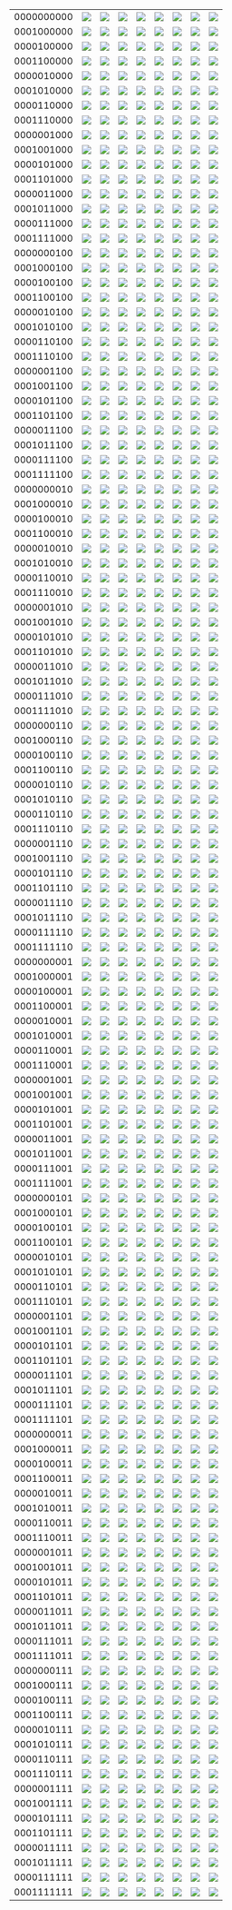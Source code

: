 
<table>
	<tr>
		<td>0000000000</td>
		<td><img src="\images\vote_automata\area_rule_0000000000.png"></td>
		<td><img src="\images\vote_automata\area_rule_1000000000.png"></td>
		<td><img src="\images\vote_automata\area_rule_0100000000.png"></td>
		<td><img src="\images\vote_automata\area_rule_1100000000.png"></td>
		<td><img src="\images\vote_automata\area_rule_0010000000.png"></td>
		<td><img src="\images\vote_automata\area_rule_1010000000.png"></td>
		<td><img src="\images\vote_automata\area_rule_0110000000.png"></td>
		<td><img src="\images\vote_automata\area_rule_1110000000.png"></td>
	</tr>
	<tr>
		<td>0001000000</td>
		<td><img src="\images\vote_automata\area_rule_0001000000.png"></td>
		<td><img src="\images\vote_automata\area_rule_1001000000.png"></td>
		<td><img src="\images\vote_automata\area_rule_0101000000.png"></td>
		<td><img src="\images\vote_automata\area_rule_1101000000.png"></td>
		<td><img src="\images\vote_automata\area_rule_0011000000.png"></td>
		<td><img src="\images\vote_automata\area_rule_1011000000.png"></td>
		<td><img src="\images\vote_automata\area_rule_0111000000.png"></td>
		<td><img src="\images\vote_automata\area_rule_1111000000.png"></td>
	</tr>
	<tr>
		<td>0000100000</td>
		<td><img src="\images\vote_automata\area_rule_0000100000.png"></td>
		<td><img src="\images\vote_automata\area_rule_1000100000.png"></td>
		<td><img src="\images\vote_automata\area_rule_0100100000.png"></td>
		<td><img src="\images\vote_automata\area_rule_1100100000.png"></td>
		<td><img src="\images\vote_automata\area_rule_0010100000.png"></td>
		<td><img src="\images\vote_automata\area_rule_1010100000.png"></td>
		<td><img src="\images\vote_automata\area_rule_0110100000.png"></td>
		<td><img src="\images\vote_automata\area_rule_1110100000.png"></td>
	</tr>
	<tr>
		<td>0001100000</td>
		<td><img src="\images\vote_automata\area_rule_0001100000.png"></td>
		<td><img src="\images\vote_automata\area_rule_1001100000.png"></td>
		<td><img src="\images\vote_automata\area_rule_0101100000.png"></td>
		<td><img src="\images\vote_automata\area_rule_1101100000.png"></td>
		<td><img src="\images\vote_automata\area_rule_0011100000.png"></td>
		<td><img src="\images\vote_automata\area_rule_1011100000.png"></td>
		<td><img src="\images\vote_automata\area_rule_0111100000.png"></td>
		<td><img src="\images\vote_automata\area_rule_1111100000.png"></td>
	</tr>
	<tr>
		<td>0000010000</td>
		<td><img src="\images\vote_automata\area_rule_0000010000.png"></td>
		<td><img src="\images\vote_automata\area_rule_1000010000.png"></td>
		<td><img src="\images\vote_automata\area_rule_0100010000.png"></td>
		<td><img src="\images\vote_automata\area_rule_1100010000.png"></td>
		<td><img src="\images\vote_automata\area_rule_0010010000.png"></td>
		<td><img src="\images\vote_automata\area_rule_1010010000.png"></td>
		<td><img src="\images\vote_automata\area_rule_0110010000.png"></td>
		<td><img src="\images\vote_automata\area_rule_1110010000.png"></td>
	</tr>
	<tr>
		<td>0001010000</td>
		<td><img src="\images\vote_automata\area_rule_0001010000.png"></td>
		<td><img src="\images\vote_automata\area_rule_1001010000.png"></td>
		<td><img src="\images\vote_automata\area_rule_0101010000.png"></td>
		<td><img src="\images\vote_automata\area_rule_1101010000.png"></td>
		<td><img src="\images\vote_automata\area_rule_0011010000.png"></td>
		<td><img src="\images\vote_automata\area_rule_1011010000.png"></td>
		<td><img src="\images\vote_automata\area_rule_0111010000.png"></td>
		<td><img src="\images\vote_automata\area_rule_1111010000.png"></td>
	</tr>
	<tr>
		<td>0000110000</td>
		<td><img src="\images\vote_automata\area_rule_0000110000.png"></td>
		<td><img src="\images\vote_automata\area_rule_1000110000.png"></td>
		<td><img src="\images\vote_automata\area_rule_0100110000.png"></td>
		<td><img src="\images\vote_automata\area_rule_1100110000.png"></td>
		<td><img src="\images\vote_automata\area_rule_0010110000.png"></td>
		<td><img src="\images\vote_automata\area_rule_1010110000.png"></td>
		<td><img src="\images\vote_automata\area_rule_0110110000.png"></td>
		<td><img src="\images\vote_automata\area_rule_1110110000.png"></td>
	</tr>
	<tr>
		<td>0001110000</td>
		<td><img src="\images\vote_automata\area_rule_0001110000.png"></td>
		<td><img src="\images\vote_automata\area_rule_1001110000.png"></td>
		<td><img src="\images\vote_automata\area_rule_0101110000.png"></td>
		<td><img src="\images\vote_automata\area_rule_1101110000.png"></td>
		<td><img src="\images\vote_automata\area_rule_0011110000.png"></td>
		<td><img src="\images\vote_automata\area_rule_1011110000.png"></td>
		<td><img src="\images\vote_automata\area_rule_0111110000.png"></td>
		<td><img src="\images\vote_automata\area_rule_1111110000.png"></td>
	</tr>
	<tr>
		<td>0000001000</td>
		<td><img src="\images\vote_automata\area_rule_0000001000.png"></td>
		<td><img src="\images\vote_automata\area_rule_1000001000.png"></td>
		<td><img src="\images\vote_automata\area_rule_0100001000.png"></td>
		<td><img src="\images\vote_automata\area_rule_1100001000.png"></td>
		<td><img src="\images\vote_automata\area_rule_0010001000.png"></td>
		<td><img src="\images\vote_automata\area_rule_1010001000.png"></td>
		<td><img src="\images\vote_automata\area_rule_0110001000.png"></td>
		<td><img src="\images\vote_automata\area_rule_1110001000.png"></td>
	</tr>
	<tr>
		<td>0001001000</td>
		<td><img src="\images\vote_automata\area_rule_0001001000.png"></td>
		<td><img src="\images\vote_automata\area_rule_1001001000.png"></td>
		<td><img src="\images\vote_automata\area_rule_0101001000.png"></td>
		<td><img src="\images\vote_automata\area_rule_1101001000.png"></td>
		<td><img src="\images\vote_automata\area_rule_0011001000.png"></td>
		<td><img src="\images\vote_automata\area_rule_1011001000.png"></td>
		<td><img src="\images\vote_automata\area_rule_0111001000.png"></td>
		<td><img src="\images\vote_automata\area_rule_1111001000.png"></td>
	</tr>
	<tr>
		<td>0000101000</td>
		<td><img src="\images\vote_automata\area_rule_0000101000.png"></td>
		<td><img src="\images\vote_automata\area_rule_1000101000.png"></td>
		<td><img src="\images\vote_automata\area_rule_0100101000.png"></td>
		<td><img src="\images\vote_automata\area_rule_1100101000.png"></td>
		<td><img src="\images\vote_automata\area_rule_0010101000.png"></td>
		<td><img src="\images\vote_automata\area_rule_1010101000.png"></td>
		<td><img src="\images\vote_automata\area_rule_0110101000.png"></td>
		<td><img src="\images\vote_automata\area_rule_1110101000.png"></td>
	</tr>
	<tr>
		<td>0001101000</td>
		<td><img src="\images\vote_automata\area_rule_0001101000.png"></td>
		<td><img src="\images\vote_automata\area_rule_1001101000.png"></td>
		<td><img src="\images\vote_automata\area_rule_0101101000.png"></td>
		<td><img src="\images\vote_automata\area_rule_1101101000.png"></td>
		<td><img src="\images\vote_automata\area_rule_0011101000.png"></td>
		<td><img src="\images\vote_automata\area_rule_1011101000.png"></td>
		<td><img src="\images\vote_automata\area_rule_0111101000.png"></td>
		<td><img src="\images\vote_automata\area_rule_1111101000.png"></td>
	</tr>
	<tr>
		<td>0000011000</td>
		<td><img src="\images\vote_automata\area_rule_0000011000.png"></td>
		<td><img src="\images\vote_automata\area_rule_1000011000.png"></td>
		<td><img src="\images\vote_automata\area_rule_0100011000.png"></td>
		<td><img src="\images\vote_automata\area_rule_1100011000.png"></td>
		<td><img src="\images\vote_automata\area_rule_0010011000.png"></td>
		<td><img src="\images\vote_automata\area_rule_1010011000.png"></td>
		<td><img src="\images\vote_automata\area_rule_0110011000.png"></td>
		<td><img src="\images\vote_automata\area_rule_1110011000.png"></td>
	</tr>
	<tr>
		<td>0001011000</td>
		<td><img src="\images\vote_automata\area_rule_0001011000.png"></td>
		<td><img src="\images\vote_automata\area_rule_1001011000.png"></td>
		<td><img src="\images\vote_automata\area_rule_0101011000.png"></td>
		<td><img src="\images\vote_automata\area_rule_1101011000.png"></td>
		<td><img src="\images\vote_automata\area_rule_0011011000.png"></td>
		<td><img src="\images\vote_automata\area_rule_1011011000.png"></td>
		<td><img src="\images\vote_automata\area_rule_0111011000.png"></td>
		<td><img src="\images\vote_automata\area_rule_1111011000.png"></td>
	</tr>
	<tr>
		<td>0000111000</td>
		<td><img src="\images\vote_automata\area_rule_0000111000.png"></td>
		<td><img src="\images\vote_automata\area_rule_1000111000.png"></td>
		<td><img src="\images\vote_automata\area_rule_0100111000.png"></td>
		<td><img src="\images\vote_automata\area_rule_1100111000.png"></td>
		<td><img src="\images\vote_automata\area_rule_0010111000.png"></td>
		<td><img src="\images\vote_automata\area_rule_1010111000.png"></td>
		<td><img src="\images\vote_automata\area_rule_0110111000.png"></td>
		<td><img src="\images\vote_automata\area_rule_1110111000.png"></td>
	</tr>
	<tr>
		<td>0001111000</td>
		<td><img src="\images\vote_automata\area_rule_0001111000.png"></td>
		<td><img src="\images\vote_automata\area_rule_1001111000.png"></td>
		<td><img src="\images\vote_automata\area_rule_0101111000.png"></td>
		<td><img src="\images\vote_automata\area_rule_1101111000.png"></td>
		<td><img src="\images\vote_automata\area_rule_0011111000.png"></td>
		<td><img src="\images\vote_automata\area_rule_1011111000.png"></td>
		<td><img src="\images\vote_automata\area_rule_0111111000.png"></td>
		<td><img src="\images\vote_automata\area_rule_1111111000.png"></td>
	</tr>
	<tr>
		<td>0000000100</td>
		<td><img src="\images\vote_automata\area_rule_0000000100.png"></td>
		<td><img src="\images\vote_automata\area_rule_1000000100.png"></td>
		<td><img src="\images\vote_automata\area_rule_0100000100.png"></td>
		<td><img src="\images\vote_automata\area_rule_1100000100.png"></td>
		<td><img src="\images\vote_automata\area_rule_0010000100.png"></td>
		<td><img src="\images\vote_automata\area_rule_1010000100.png"></td>
		<td><img src="\images\vote_automata\area_rule_0110000100.png"></td>
		<td><img src="\images\vote_automata\area_rule_1110000100.png"></td>
	</tr>
	<tr>
		<td>0001000100</td>
		<td><img src="\images\vote_automata\area_rule_0001000100.png"></td>
		<td><img src="\images\vote_automata\area_rule_1001000100.png"></td>
		<td><img src="\images\vote_automata\area_rule_0101000100.png"></td>
		<td><img src="\images\vote_automata\area_rule_1101000100.png"></td>
		<td><img src="\images\vote_automata\area_rule_0011000100.png"></td>
		<td><img src="\images\vote_automata\area_rule_1011000100.png"></td>
		<td><img src="\images\vote_automata\area_rule_0111000100.png"></td>
		<td><img src="\images\vote_automata\area_rule_1111000100.png"></td>
	</tr>
	<tr>
		<td>0000100100</td>
		<td><img src="\images\vote_automata\area_rule_0000100100.png"></td>
		<td><img src="\images\vote_automata\area_rule_1000100100.png"></td>
		<td><img src="\images\vote_automata\area_rule_0100100100.png"></td>
		<td><img src="\images\vote_automata\area_rule_1100100100.png"></td>
		<td><img src="\images\vote_automata\area_rule_0010100100.png"></td>
		<td><img src="\images\vote_automata\area_rule_1010100100.png"></td>
		<td><img src="\images\vote_automata\area_rule_0110100100.png"></td>
		<td><img src="\images\vote_automata\area_rule_1110100100.png"></td>
	</tr>
	<tr>
		<td>0001100100</td>
		<td><img src="\images\vote_automata\area_rule_0001100100.png"></td>
		<td><img src="\images\vote_automata\area_rule_1001100100.png"></td>
		<td><img src="\images\vote_automata\area_rule_0101100100.png"></td>
		<td><img src="\images\vote_automata\area_rule_1101100100.png"></td>
		<td><img src="\images\vote_automata\area_rule_0011100100.png"></td>
		<td><img src="\images\vote_automata\area_rule_1011100100.png"></td>
		<td><img src="\images\vote_automata\area_rule_0111100100.png"></td>
		<td><img src="\images\vote_automata\area_rule_1111100100.png"></td>
	</tr>
	<tr>
		<td>0000010100</td>
		<td><img src="\images\vote_automata\area_rule_0000010100.png"></td>
		<td><img src="\images\vote_automata\area_rule_1000010100.png"></td>
		<td><img src="\images\vote_automata\area_rule_0100010100.png"></td>
		<td><img src="\images\vote_automata\area_rule_1100010100.png"></td>
		<td><img src="\images\vote_automata\area_rule_0010010100.png"></td>
		<td><img src="\images\vote_automata\area_rule_1010010100.png"></td>
		<td><img src="\images\vote_automata\area_rule_0110010100.png"></td>
		<td><img src="\images\vote_automata\area_rule_1110010100.png"></td>
	</tr>
	<tr>
		<td>0001010100</td>
		<td><img src="\images\vote_automata\area_rule_0001010100.png"></td>
		<td><img src="\images\vote_automata\area_rule_1001010100.png"></td>
		<td><img src="\images\vote_automata\area_rule_0101010100.png"></td>
		<td><img src="\images\vote_automata\area_rule_1101010100.png"></td>
		<td><img src="\images\vote_automata\area_rule_0011010100.png"></td>
		<td><img src="\images\vote_automata\area_rule_1011010100.png"></td>
		<td><img src="\images\vote_automata\area_rule_0111010100.png"></td>
		<td><img src="\images\vote_automata\area_rule_1111010100.png"></td>
	</tr>
	<tr>
		<td>0000110100</td>
		<td><img src="\images\vote_automata\area_rule_0000110100.png"></td>
		<td><img src="\images\vote_automata\area_rule_1000110100.png"></td>
		<td><img src="\images\vote_automata\area_rule_0100110100.png"></td>
		<td><img src="\images\vote_automata\area_rule_1100110100.png"></td>
		<td><img src="\images\vote_automata\area_rule_0010110100.png"></td>
		<td><img src="\images\vote_automata\area_rule_1010110100.png"></td>
		<td><img src="\images\vote_automata\area_rule_0110110100.png"></td>
		<td><img src="\images\vote_automata\area_rule_1110110100.png"></td>
	</tr>
	<tr>
		<td>0001110100</td>
		<td><img src="\images\vote_automata\area_rule_0001110100.png"></td>
		<td><img src="\images\vote_automata\area_rule_1001110100.png"></td>
		<td><img src="\images\vote_automata\area_rule_0101110100.png"></td>
		<td><img src="\images\vote_automata\area_rule_1101110100.png"></td>
		<td><img src="\images\vote_automata\area_rule_0011110100.png"></td>
		<td><img src="\images\vote_automata\area_rule_1011110100.png"></td>
		<td><img src="\images\vote_automata\area_rule_0111110100.png"></td>
		<td><img src="\images\vote_automata\area_rule_1111110100.png"></td>
	</tr>
	<tr>
		<td>0000001100</td>
		<td><img src="\images\vote_automata\area_rule_0000001100.png"></td>
		<td><img src="\images\vote_automata\area_rule_1000001100.png"></td>
		<td><img src="\images\vote_automata\area_rule_0100001100.png"></td>
		<td><img src="\images\vote_automata\area_rule_1100001100.png"></td>
		<td><img src="\images\vote_automata\area_rule_0010001100.png"></td>
		<td><img src="\images\vote_automata\area_rule_1010001100.png"></td>
		<td><img src="\images\vote_automata\area_rule_0110001100.png"></td>
		<td><img src="\images\vote_automata\area_rule_1110001100.png"></td>
	</tr>
	<tr>
		<td>0001001100</td>
		<td><img src="\images\vote_automata\area_rule_0001001100.png"></td>
		<td><img src="\images\vote_automata\area_rule_1001001100.png"></td>
		<td><img src="\images\vote_automata\area_rule_0101001100.png"></td>
		<td><img src="\images\vote_automata\area_rule_1101001100.png"></td>
		<td><img src="\images\vote_automata\area_rule_0011001100.png"></td>
		<td><img src="\images\vote_automata\area_rule_1011001100.png"></td>
		<td><img src="\images\vote_automata\area_rule_0111001100.png"></td>
		<td><img src="\images\vote_automata\area_rule_1111001100.png"></td>
	</tr>
	<tr>
		<td>0000101100</td>
		<td><img src="\images\vote_automata\area_rule_0000101100.png"></td>
		<td><img src="\images\vote_automata\area_rule_1000101100.png"></td>
		<td><img src="\images\vote_automata\area_rule_0100101100.png"></td>
		<td><img src="\images\vote_automata\area_rule_1100101100.png"></td>
		<td><img src="\images\vote_automata\area_rule_0010101100.png"></td>
		<td><img src="\images\vote_automata\area_rule_1010101100.png"></td>
		<td><img src="\images\vote_automata\area_rule_0110101100.png"></td>
		<td><img src="\images\vote_automata\area_rule_1110101100.png"></td>
	</tr>
	<tr>
		<td>0001101100</td>
		<td><img src="\images\vote_automata\area_rule_0001101100.png"></td>
		<td><img src="\images\vote_automata\area_rule_1001101100.png"></td>
		<td><img src="\images\vote_automata\area_rule_0101101100.png"></td>
		<td><img src="\images\vote_automata\area_rule_1101101100.png"></td>
		<td><img src="\images\vote_automata\area_rule_0011101100.png"></td>
		<td><img src="\images\vote_automata\area_rule_1011101100.png"></td>
		<td><img src="\images\vote_automata\area_rule_0111101100.png"></td>
		<td><img src="\images\vote_automata\area_rule_1111101100.png"></td>
	</tr>
	<tr>
		<td>0000011100</td>
		<td><img src="\images\vote_automata\area_rule_0000011100.png"></td>
		<td><img src="\images\vote_automata\area_rule_1000011100.png"></td>
		<td><img src="\images\vote_automata\area_rule_0100011100.png"></td>
		<td><img src="\images\vote_automata\area_rule_1100011100.png"></td>
		<td><img src="\images\vote_automata\area_rule_0010011100.png"></td>
		<td><img src="\images\vote_automata\area_rule_1010011100.png"></td>
		<td><img src="\images\vote_automata\area_rule_0110011100.png"></td>
		<td><img src="\images\vote_automata\area_rule_1110011100.png"></td>
	</tr>
	<tr>
		<td>0001011100</td>
		<td><img src="\images\vote_automata\area_rule_0001011100.png"></td>
		<td><img src="\images\vote_automata\area_rule_1001011100.png"></td>
		<td><img src="\images\vote_automata\area_rule_0101011100.png"></td>
		<td><img src="\images\vote_automata\area_rule_1101011100.png"></td>
		<td><img src="\images\vote_automata\area_rule_0011011100.png"></td>
		<td><img src="\images\vote_automata\area_rule_1011011100.png"></td>
		<td><img src="\images\vote_automata\area_rule_0111011100.png"></td>
		<td><img src="\images\vote_automata\area_rule_1111011100.png"></td>
	</tr>
	<tr>
		<td>0000111100</td>
		<td><img src="\images\vote_automata\area_rule_0000111100.png"></td>
		<td><img src="\images\vote_automata\area_rule_1000111100.png"></td>
		<td><img src="\images\vote_automata\area_rule_0100111100.png"></td>
		<td><img src="\images\vote_automata\area_rule_1100111100.png"></td>
		<td><img src="\images\vote_automata\area_rule_0010111100.png"></td>
		<td><img src="\images\vote_automata\area_rule_1010111100.png"></td>
		<td><img src="\images\vote_automata\area_rule_0110111100.png"></td>
		<td><img src="\images\vote_automata\area_rule_1110111100.png"></td>
	</tr>
	<tr>
		<td>0001111100</td>
		<td><img src="\images\vote_automata\area_rule_0001111100.png"></td>
		<td><img src="\images\vote_automata\area_rule_1001111100.png"></td>
		<td><img src="\images\vote_automata\area_rule_0101111100.png"></td>
		<td><img src="\images\vote_automata\area_rule_1101111100.png"></td>
		<td><img src="\images\vote_automata\area_rule_0011111100.png"></td>
		<td><img src="\images\vote_automata\area_rule_1011111100.png"></td>
		<td><img src="\images\vote_automata\area_rule_0111111100.png"></td>
		<td><img src="\images\vote_automata\area_rule_1111111100.png"></td>
	</tr>
	<tr>
		<td>0000000010</td>
		<td><img src="\images\vote_automata\area_rule_0000000010.png"></td>
		<td><img src="\images\vote_automata\area_rule_1000000010.png"></td>
		<td><img src="\images\vote_automata\area_rule_0100000010.png"></td>
		<td><img src="\images\vote_automata\area_rule_1100000010.png"></td>
		<td><img src="\images\vote_automata\area_rule_0010000010.png"></td>
		<td><img src="\images\vote_automata\area_rule_1010000010.png"></td>
		<td><img src="\images\vote_automata\area_rule_0110000010.png"></td>
		<td><img src="\images\vote_automata\area_rule_1110000010.png"></td>
	</tr>
	<tr>
		<td>0001000010</td>
		<td><img src="\images\vote_automata\area_rule_0001000010.png"></td>
		<td><img src="\images\vote_automata\area_rule_1001000010.png"></td>
		<td><img src="\images\vote_automata\area_rule_0101000010.png"></td>
		<td><img src="\images\vote_automata\area_rule_1101000010.png"></td>
		<td><img src="\images\vote_automata\area_rule_0011000010.png"></td>
		<td><img src="\images\vote_automata\area_rule_1011000010.png"></td>
		<td><img src="\images\vote_automata\area_rule_0111000010.png"></td>
		<td><img src="\images\vote_automata\area_rule_1111000010.png"></td>
	</tr>
	<tr>
		<td>0000100010</td>
		<td><img src="\images\vote_automata\area_rule_0000100010.png"></td>
		<td><img src="\images\vote_automata\area_rule_1000100010.png"></td>
		<td><img src="\images\vote_automata\area_rule_0100100010.png"></td>
		<td><img src="\images\vote_automata\area_rule_1100100010.png"></td>
		<td><img src="\images\vote_automata\area_rule_0010100010.png"></td>
		<td><img src="\images\vote_automata\area_rule_1010100010.png"></td>
		<td><img src="\images\vote_automata\area_rule_0110100010.png"></td>
		<td><img src="\images\vote_automata\area_rule_1110100010.png"></td>
	</tr>
	<tr>
		<td>0001100010</td>
		<td><img src="\images\vote_automata\area_rule_0001100010.png"></td>
		<td><img src="\images\vote_automata\area_rule_1001100010.png"></td>
		<td><img src="\images\vote_automata\area_rule_0101100010.png"></td>
		<td><img src="\images\vote_automata\area_rule_1101100010.png"></td>
		<td><img src="\images\vote_automata\area_rule_0011100010.png"></td>
		<td><img src="\images\vote_automata\area_rule_1011100010.png"></td>
		<td><img src="\images\vote_automata\area_rule_0111100010.png"></td>
		<td><img src="\images\vote_automata\area_rule_1111100010.png"></td>
	</tr>
	<tr>
		<td>0000010010</td>
		<td><img src="\images\vote_automata\area_rule_0000010010.png"></td>
		<td><img src="\images\vote_automata\area_rule_1000010010.png"></td>
		<td><img src="\images\vote_automata\area_rule_0100010010.png"></td>
		<td><img src="\images\vote_automata\area_rule_1100010010.png"></td>
		<td><img src="\images\vote_automata\area_rule_0010010010.png"></td>
		<td><img src="\images\vote_automata\area_rule_1010010010.png"></td>
		<td><img src="\images\vote_automata\area_rule_0110010010.png"></td>
		<td><img src="\images\vote_automata\area_rule_1110010010.png"></td>
	</tr>
	<tr>
		<td>0001010010</td>
		<td><img src="\images\vote_automata\area_rule_0001010010.png"></td>
		<td><img src="\images\vote_automata\area_rule_1001010010.png"></td>
		<td><img src="\images\vote_automata\area_rule_0101010010.png"></td>
		<td><img src="\images\vote_automata\area_rule_1101010010.png"></td>
		<td><img src="\images\vote_automata\area_rule_0011010010.png"></td>
		<td><img src="\images\vote_automata\area_rule_1011010010.png"></td>
		<td><img src="\images\vote_automata\area_rule_0111010010.png"></td>
		<td><img src="\images\vote_automata\area_rule_1111010010.png"></td>
	</tr>
	<tr>
		<td>0000110010</td>
		<td><img src="\images\vote_automata\area_rule_0000110010.png"></td>
		<td><img src="\images\vote_automata\area_rule_1000110010.png"></td>
		<td><img src="\images\vote_automata\area_rule_0100110010.png"></td>
		<td><img src="\images\vote_automata\area_rule_1100110010.png"></td>
		<td><img src="\images\vote_automata\area_rule_0010110010.png"></td>
		<td><img src="\images\vote_automata\area_rule_1010110010.png"></td>
		<td><img src="\images\vote_automata\area_rule_0110110010.png"></td>
		<td><img src="\images\vote_automata\area_rule_1110110010.png"></td>
	</tr>
	<tr>
		<td>0001110010</td>
		<td><img src="\images\vote_automata\area_rule_0001110010.png"></td>
		<td><img src="\images\vote_automata\area_rule_1001110010.png"></td>
		<td><img src="\images\vote_automata\area_rule_0101110010.png"></td>
		<td><img src="\images\vote_automata\area_rule_1101110010.png"></td>
		<td><img src="\images\vote_automata\area_rule_0011110010.png"></td>
		<td><img src="\images\vote_automata\area_rule_1011110010.png"></td>
		<td><img src="\images\vote_automata\area_rule_0111110010.png"></td>
		<td><img src="\images\vote_automata\area_rule_1111110010.png"></td>
	</tr>
	<tr>
		<td>0000001010</td>
		<td><img src="\images\vote_automata\area_rule_0000001010.png"></td>
		<td><img src="\images\vote_automata\area_rule_1000001010.png"></td>
		<td><img src="\images\vote_automata\area_rule_0100001010.png"></td>
		<td><img src="\images\vote_automata\area_rule_1100001010.png"></td>
		<td><img src="\images\vote_automata\area_rule_0010001010.png"></td>
		<td><img src="\images\vote_automata\area_rule_1010001010.png"></td>
		<td><img src="\images\vote_automata\area_rule_0110001010.png"></td>
		<td><img src="\images\vote_automata\area_rule_1110001010.png"></td>
	</tr>
	<tr>
		<td>0001001010</td>
		<td><img src="\images\vote_automata\area_rule_0001001010.png"></td>
		<td><img src="\images\vote_automata\area_rule_1001001010.png"></td>
		<td><img src="\images\vote_automata\area_rule_0101001010.png"></td>
		<td><img src="\images\vote_automata\area_rule_1101001010.png"></td>
		<td><img src="\images\vote_automata\area_rule_0011001010.png"></td>
		<td><img src="\images\vote_automata\area_rule_1011001010.png"></td>
		<td><img src="\images\vote_automata\area_rule_0111001010.png"></td>
		<td><img src="\images\vote_automata\area_rule_1111001010.png"></td>
	</tr>
	<tr>
		<td>0000101010</td>
		<td><img src="\images\vote_automata\area_rule_0000101010.png"></td>
		<td><img src="\images\vote_automata\area_rule_1000101010.png"></td>
		<td><img src="\images\vote_automata\area_rule_0100101010.png"></td>
		<td><img src="\images\vote_automata\area_rule_1100101010.png"></td>
		<td><img src="\images\vote_automata\area_rule_0010101010.png"></td>
		<td><img src="\images\vote_automata\area_rule_1010101010.png"></td>
		<td><img src="\images\vote_automata\area_rule_0110101010.png"></td>
		<td><img src="\images\vote_automata\area_rule_1110101010.png"></td>
	</tr>
	<tr>
		<td>0001101010</td>
		<td><img src="\images\vote_automata\area_rule_0001101010.png"></td>
		<td><img src="\images\vote_automata\area_rule_1001101010.png"></td>
		<td><img src="\images\vote_automata\area_rule_0101101010.png"></td>
		<td><img src="\images\vote_automata\area_rule_1101101010.png"></td>
		<td><img src="\images\vote_automata\area_rule_0011101010.png"></td>
		<td><img src="\images\vote_automata\area_rule_1011101010.png"></td>
		<td><img src="\images\vote_automata\area_rule_0111101010.png"></td>
		<td><img src="\images\vote_automata\area_rule_1111101010.png"></td>
	</tr>
	<tr>
		<td>0000011010</td>
		<td><img src="\images\vote_automata\area_rule_0000011010.png"></td>
		<td><img src="\images\vote_automata\area_rule_1000011010.png"></td>
		<td><img src="\images\vote_automata\area_rule_0100011010.png"></td>
		<td><img src="\images\vote_automata\area_rule_1100011010.png"></td>
		<td><img src="\images\vote_automata\area_rule_0010011010.png"></td>
		<td><img src="\images\vote_automata\area_rule_1010011010.png"></td>
		<td><img src="\images\vote_automata\area_rule_0110011010.png"></td>
		<td><img src="\images\vote_automata\area_rule_1110011010.png"></td>
	</tr>
	<tr>
		<td>0001011010</td>
		<td><img src="\images\vote_automata\area_rule_0001011010.png"></td>
		<td><img src="\images\vote_automata\area_rule_1001011010.png"></td>
		<td><img src="\images\vote_automata\area_rule_0101011010.png"></td>
		<td><img src="\images\vote_automata\area_rule_1101011010.png"></td>
		<td><img src="\images\vote_automata\area_rule_0011011010.png"></td>
		<td><img src="\images\vote_automata\area_rule_1011011010.png"></td>
		<td><img src="\images\vote_automata\area_rule_0111011010.png"></td>
		<td><img src="\images\vote_automata\area_rule_1111011010.png"></td>
	</tr>
	<tr>
		<td>0000111010</td>
		<td><img src="\images\vote_automata\area_rule_0000111010.png"></td>
		<td><img src="\images\vote_automata\area_rule_1000111010.png"></td>
		<td><img src="\images\vote_automata\area_rule_0100111010.png"></td>
		<td><img src="\images\vote_automata\area_rule_1100111010.png"></td>
		<td><img src="\images\vote_automata\area_rule_0010111010.png"></td>
		<td><img src="\images\vote_automata\area_rule_1010111010.png"></td>
		<td><img src="\images\vote_automata\area_rule_0110111010.png"></td>
		<td><img src="\images\vote_automata\area_rule_1110111010.png"></td>
	</tr>
	<tr>
		<td>0001111010</td>
		<td><img src="\images\vote_automata\area_rule_0001111010.png"></td>
		<td><img src="\images\vote_automata\area_rule_1001111010.png"></td>
		<td><img src="\images\vote_automata\area_rule_0101111010.png"></td>
		<td><img src="\images\vote_automata\area_rule_1101111010.png"></td>
		<td><img src="\images\vote_automata\area_rule_0011111010.png"></td>
		<td><img src="\images\vote_automata\area_rule_1011111010.png"></td>
		<td><img src="\images\vote_automata\area_rule_0111111010.png"></td>
		<td><img src="\images\vote_automata\area_rule_1111111010.png"></td>
	</tr>
	<tr>
		<td>0000000110</td>
		<td><img src="\images\vote_automata\area_rule_0000000110.png"></td>
		<td><img src="\images\vote_automata\area_rule_1000000110.png"></td>
		<td><img src="\images\vote_automata\area_rule_0100000110.png"></td>
		<td><img src="\images\vote_automata\area_rule_1100000110.png"></td>
		<td><img src="\images\vote_automata\area_rule_0010000110.png"></td>
		<td><img src="\images\vote_automata\area_rule_1010000110.png"></td>
		<td><img src="\images\vote_automata\area_rule_0110000110.png"></td>
		<td><img src="\images\vote_automata\area_rule_1110000110.png"></td>
	</tr>
	<tr>
		<td>0001000110</td>
		<td><img src="\images\vote_automata\area_rule_0001000110.png"></td>
		<td><img src="\images\vote_automata\area_rule_1001000110.png"></td>
		<td><img src="\images\vote_automata\area_rule_0101000110.png"></td>
		<td><img src="\images\vote_automata\area_rule_1101000110.png"></td>
		<td><img src="\images\vote_automata\area_rule_0011000110.png"></td>
		<td><img src="\images\vote_automata\area_rule_1011000110.png"></td>
		<td><img src="\images\vote_automata\area_rule_0111000110.png"></td>
		<td><img src="\images\vote_automata\area_rule_1111000110.png"></td>
	</tr>
	<tr>
		<td>0000100110</td>
		<td><img src="\images\vote_automata\area_rule_0000100110.png"></td>
		<td><img src="\images\vote_automata\area_rule_1000100110.png"></td>
		<td><img src="\images\vote_automata\area_rule_0100100110.png"></td>
		<td><img src="\images\vote_automata\area_rule_1100100110.png"></td>
		<td><img src="\images\vote_automata\area_rule_0010100110.png"></td>
		<td><img src="\images\vote_automata\area_rule_1010100110.png"></td>
		<td><img src="\images\vote_automata\area_rule_0110100110.png"></td>
		<td><img src="\images\vote_automata\area_rule_1110100110.png"></td>
	</tr>
	<tr>
		<td>0001100110</td>
		<td><img src="\images\vote_automata\area_rule_0001100110.png"></td>
		<td><img src="\images\vote_automata\area_rule_1001100110.png"></td>
		<td><img src="\images\vote_automata\area_rule_0101100110.png"></td>
		<td><img src="\images\vote_automata\area_rule_1101100110.png"></td>
		<td><img src="\images\vote_automata\area_rule_0011100110.png"></td>
		<td><img src="\images\vote_automata\area_rule_1011100110.png"></td>
		<td><img src="\images\vote_automata\area_rule_0111100110.png"></td>
		<td><img src="\images\vote_automata\area_rule_1111100110.png"></td>
	</tr>
	<tr>
		<td>0000010110</td>
		<td><img src="\images\vote_automata\area_rule_0000010110.png"></td>
		<td><img src="\images\vote_automata\area_rule_1000010110.png"></td>
		<td><img src="\images\vote_automata\area_rule_0100010110.png"></td>
		<td><img src="\images\vote_automata\area_rule_1100010110.png"></td>
		<td><img src="\images\vote_automata\area_rule_0010010110.png"></td>
		<td><img src="\images\vote_automata\area_rule_1010010110.png"></td>
		<td><img src="\images\vote_automata\area_rule_0110010110.png"></td>
		<td><img src="\images\vote_automata\area_rule_1110010110.png"></td>
	</tr>
	<tr>
		<td>0001010110</td>
		<td><img src="\images\vote_automata\area_rule_0001010110.png"></td>
		<td><img src="\images\vote_automata\area_rule_1001010110.png"></td>
		<td><img src="\images\vote_automata\area_rule_0101010110.png"></td>
		<td><img src="\images\vote_automata\area_rule_1101010110.png"></td>
		<td><img src="\images\vote_automata\area_rule_0011010110.png"></td>
		<td><img src="\images\vote_automata\area_rule_1011010110.png"></td>
		<td><img src="\images\vote_automata\area_rule_0111010110.png"></td>
		<td><img src="\images\vote_automata\area_rule_1111010110.png"></td>
	</tr>
	<tr>
		<td>0000110110</td>
		<td><img src="\images\vote_automata\area_rule_0000110110.png"></td>
		<td><img src="\images\vote_automata\area_rule_1000110110.png"></td>
		<td><img src="\images\vote_automata\area_rule_0100110110.png"></td>
		<td><img src="\images\vote_automata\area_rule_1100110110.png"></td>
		<td><img src="\images\vote_automata\area_rule_0010110110.png"></td>
		<td><img src="\images\vote_automata\area_rule_1010110110.png"></td>
		<td><img src="\images\vote_automata\area_rule_0110110110.png"></td>
		<td><img src="\images\vote_automata\area_rule_1110110110.png"></td>
	</tr>
	<tr>
		<td>0001110110</td>
		<td><img src="\images\vote_automata\area_rule_0001110110.png"></td>
		<td><img src="\images\vote_automata\area_rule_1001110110.png"></td>
		<td><img src="\images\vote_automata\area_rule_0101110110.png"></td>
		<td><img src="\images\vote_automata\area_rule_1101110110.png"></td>
		<td><img src="\images\vote_automata\area_rule_0011110110.png"></td>
		<td><img src="\images\vote_automata\area_rule_1011110110.png"></td>
		<td><img src="\images\vote_automata\area_rule_0111110110.png"></td>
		<td><img src="\images\vote_automata\area_rule_1111110110.png"></td>
	</tr>
	<tr>
		<td>0000001110</td>
		<td><img src="\images\vote_automata\area_rule_0000001110.png"></td>
		<td><img src="\images\vote_automata\area_rule_1000001110.png"></td>
		<td><img src="\images\vote_automata\area_rule_0100001110.png"></td>
		<td><img src="\images\vote_automata\area_rule_1100001110.png"></td>
		<td><img src="\images\vote_automata\area_rule_0010001110.png"></td>
		<td><img src="\images\vote_automata\area_rule_1010001110.png"></td>
		<td><img src="\images\vote_automata\area_rule_0110001110.png"></td>
		<td><img src="\images\vote_automata\area_rule_1110001110.png"></td>
	</tr>
	<tr>
		<td>0001001110</td>
		<td><img src="\images\vote_automata\area_rule_0001001110.png"></td>
		<td><img src="\images\vote_automata\area_rule_1001001110.png"></td>
		<td><img src="\images\vote_automata\area_rule_0101001110.png"></td>
		<td><img src="\images\vote_automata\area_rule_1101001110.png"></td>
		<td><img src="\images\vote_automata\area_rule_0011001110.png"></td>
		<td><img src="\images\vote_automata\area_rule_1011001110.png"></td>
		<td><img src="\images\vote_automata\area_rule_0111001110.png"></td>
		<td><img src="\images\vote_automata\area_rule_1111001110.png"></td>
	</tr>
	<tr>
		<td>0000101110</td>
		<td><img src="\images\vote_automata\area_rule_0000101110.png"></td>
		<td><img src="\images\vote_automata\area_rule_1000101110.png"></td>
		<td><img src="\images\vote_automata\area_rule_0100101110.png"></td>
		<td><img src="\images\vote_automata\area_rule_1100101110.png"></td>
		<td><img src="\images\vote_automata\area_rule_0010101110.png"></td>
		<td><img src="\images\vote_automata\area_rule_1010101110.png"></td>
		<td><img src="\images\vote_automata\area_rule_0110101110.png"></td>
		<td><img src="\images\vote_automata\area_rule_1110101110.png"></td>
	</tr>
	<tr>
		<td>0001101110</td>
		<td><img src="\images\vote_automata\area_rule_0001101110.png"></td>
		<td><img src="\images\vote_automata\area_rule_1001101110.png"></td>
		<td><img src="\images\vote_automata\area_rule_0101101110.png"></td>
		<td><img src="\images\vote_automata\area_rule_1101101110.png"></td>
		<td><img src="\images\vote_automata\area_rule_0011101110.png"></td>
		<td><img src="\images\vote_automata\area_rule_1011101110.png"></td>
		<td><img src="\images\vote_automata\area_rule_0111101110.png"></td>
		<td><img src="\images\vote_automata\area_rule_1111101110.png"></td>
	</tr>
	<tr>
		<td>0000011110</td>
		<td><img src="\images\vote_automata\area_rule_0000011110.png"></td>
		<td><img src="\images\vote_automata\area_rule_1000011110.png"></td>
		<td><img src="\images\vote_automata\area_rule_0100011110.png"></td>
		<td><img src="\images\vote_automata\area_rule_1100011110.png"></td>
		<td><img src="\images\vote_automata\area_rule_0010011110.png"></td>
		<td><img src="\images\vote_automata\area_rule_1010011110.png"></td>
		<td><img src="\images\vote_automata\area_rule_0110011110.png"></td>
		<td><img src="\images\vote_automata\area_rule_1110011110.png"></td>
	</tr>
	<tr>
		<td>0001011110</td>
		<td><img src="\images\vote_automata\area_rule_0001011110.png"></td>
		<td><img src="\images\vote_automata\area_rule_1001011110.png"></td>
		<td><img src="\images\vote_automata\area_rule_0101011110.png"></td>
		<td><img src="\images\vote_automata\area_rule_1101011110.png"></td>
		<td><img src="\images\vote_automata\area_rule_0011011110.png"></td>
		<td><img src="\images\vote_automata\area_rule_1011011110.png"></td>
		<td><img src="\images\vote_automata\area_rule_0111011110.png"></td>
		<td><img src="\images\vote_automata\area_rule_1111011110.png"></td>
	</tr>
	<tr>
		<td>0000111110</td>
		<td><img src="\images\vote_automata\area_rule_0000111110.png"></td>
		<td><img src="\images\vote_automata\area_rule_1000111110.png"></td>
		<td><img src="\images\vote_automata\area_rule_0100111110.png"></td>
		<td><img src="\images\vote_automata\area_rule_1100111110.png"></td>
		<td><img src="\images\vote_automata\area_rule_0010111110.png"></td>
		<td><img src="\images\vote_automata\area_rule_1010111110.png"></td>
		<td><img src="\images\vote_automata\area_rule_0110111110.png"></td>
		<td><img src="\images\vote_automata\area_rule_1110111110.png"></td>
	</tr>
	<tr>
		<td>0001111110</td>
		<td><img src="\images\vote_automata\area_rule_0001111110.png"></td>
		<td><img src="\images\vote_automata\area_rule_1001111110.png"></td>
		<td><img src="\images\vote_automata\area_rule_0101111110.png"></td>
		<td><img src="\images\vote_automata\area_rule_1101111110.png"></td>
		<td><img src="\images\vote_automata\area_rule_0011111110.png"></td>
		<td><img src="\images\vote_automata\area_rule_1011111110.png"></td>
		<td><img src="\images\vote_automata\area_rule_0111111110.png"></td>
		<td><img src="\images\vote_automata\area_rule_1111111110.png"></td>
	</tr>
	<tr>
		<td>0000000001</td>
		<td><img src="\images\vote_automata\area_rule_0000000001.png"></td>
		<td><img src="\images\vote_automata\area_rule_1000000001.png"></td>
		<td><img src="\images\vote_automata\area_rule_0100000001.png"></td>
		<td><img src="\images\vote_automata\area_rule_1100000001.png"></td>
		<td><img src="\images\vote_automata\area_rule_0010000001.png"></td>
		<td><img src="\images\vote_automata\area_rule_1010000001.png"></td>
		<td><img src="\images\vote_automata\area_rule_0110000001.png"></td>
		<td><img src="\images\vote_automata\area_rule_1110000001.png"></td>
	</tr>
	<tr>
		<td>0001000001</td>
		<td><img src="\images\vote_automata\area_rule_0001000001.png"></td>
		<td><img src="\images\vote_automata\area_rule_1001000001.png"></td>
		<td><img src="\images\vote_automata\area_rule_0101000001.png"></td>
		<td><img src="\images\vote_automata\area_rule_1101000001.png"></td>
		<td><img src="\images\vote_automata\area_rule_0011000001.png"></td>
		<td><img src="\images\vote_automata\area_rule_1011000001.png"></td>
		<td><img src="\images\vote_automata\area_rule_0111000001.png"></td>
		<td><img src="\images\vote_automata\area_rule_1111000001.png"></td>
	</tr>
	<tr>
		<td>0000100001</td>
		<td><img src="\images\vote_automata\area_rule_0000100001.png"></td>
		<td><img src="\images\vote_automata\area_rule_1000100001.png"></td>
		<td><img src="\images\vote_automata\area_rule_0100100001.png"></td>
		<td><img src="\images\vote_automata\area_rule_1100100001.png"></td>
		<td><img src="\images\vote_automata\area_rule_0010100001.png"></td>
		<td><img src="\images\vote_automata\area_rule_1010100001.png"></td>
		<td><img src="\images\vote_automata\area_rule_0110100001.png"></td>
		<td><img src="\images\vote_automata\area_rule_1110100001.png"></td>
	</tr>
	<tr>
		<td>0001100001</td>
		<td><img src="\images\vote_automata\area_rule_0001100001.png"></td>
		<td><img src="\images\vote_automata\area_rule_1001100001.png"></td>
		<td><img src="\images\vote_automata\area_rule_0101100001.png"></td>
		<td><img src="\images\vote_automata\area_rule_1101100001.png"></td>
		<td><img src="\images\vote_automata\area_rule_0011100001.png"></td>
		<td><img src="\images\vote_automata\area_rule_1011100001.png"></td>
		<td><img src="\images\vote_automata\area_rule_0111100001.png"></td>
		<td><img src="\images\vote_automata\area_rule_1111100001.png"></td>
	</tr>
	<tr>
		<td>0000010001</td>
		<td><img src="\images\vote_automata\area_rule_0000010001.png"></td>
		<td><img src="\images\vote_automata\area_rule_1000010001.png"></td>
		<td><img src="\images\vote_automata\area_rule_0100010001.png"></td>
		<td><img src="\images\vote_automata\area_rule_1100010001.png"></td>
		<td><img src="\images\vote_automata\area_rule_0010010001.png"></td>
		<td><img src="\images\vote_automata\area_rule_1010010001.png"></td>
		<td><img src="\images\vote_automata\area_rule_0110010001.png"></td>
		<td><img src="\images\vote_automata\area_rule_1110010001.png"></td>
	</tr>
	<tr>
		<td>0001010001</td>
		<td><img src="\images\vote_automata\area_rule_0001010001.png"></td>
		<td><img src="\images\vote_automata\area_rule_1001010001.png"></td>
		<td><img src="\images\vote_automata\area_rule_0101010001.png"></td>
		<td><img src="\images\vote_automata\area_rule_1101010001.png"></td>
		<td><img src="\images\vote_automata\area_rule_0011010001.png"></td>
		<td><img src="\images\vote_automata\area_rule_1011010001.png"></td>
		<td><img src="\images\vote_automata\area_rule_0111010001.png"></td>
		<td><img src="\images\vote_automata\area_rule_1111010001.png"></td>
	</tr>
	<tr>
		<td>0000110001</td>
		<td><img src="\images\vote_automata\area_rule_0000110001.png"></td>
		<td><img src="\images\vote_automata\area_rule_1000110001.png"></td>
		<td><img src="\images\vote_automata\area_rule_0100110001.png"></td>
		<td><img src="\images\vote_automata\area_rule_1100110001.png"></td>
		<td><img src="\images\vote_automata\area_rule_0010110001.png"></td>
		<td><img src="\images\vote_automata\area_rule_1010110001.png"></td>
		<td><img src="\images\vote_automata\area_rule_0110110001.png"></td>
		<td><img src="\images\vote_automata\area_rule_1110110001.png"></td>
	</tr>
	<tr>
		<td>0001110001</td>
		<td><img src="\images\vote_automata\area_rule_0001110001.png"></td>
		<td><img src="\images\vote_automata\area_rule_1001110001.png"></td>
		<td><img src="\images\vote_automata\area_rule_0101110001.png"></td>
		<td><img src="\images\vote_automata\area_rule_1101110001.png"></td>
		<td><img src="\images\vote_automata\area_rule_0011110001.png"></td>
		<td><img src="\images\vote_automata\area_rule_1011110001.png"></td>
		<td><img src="\images\vote_automata\area_rule_0111110001.png"></td>
		<td><img src="\images\vote_automata\area_rule_1111110001.png"></td>
	</tr>
	<tr>
		<td>0000001001</td>
		<td><img src="\images\vote_automata\area_rule_0000001001.png"></td>
		<td><img src="\images\vote_automata\area_rule_1000001001.png"></td>
		<td><img src="\images\vote_automata\area_rule_0100001001.png"></td>
		<td><img src="\images\vote_automata\area_rule_1100001001.png"></td>
		<td><img src="\images\vote_automata\area_rule_0010001001.png"></td>
		<td><img src="\images\vote_automata\area_rule_1010001001.png"></td>
		<td><img src="\images\vote_automata\area_rule_0110001001.png"></td>
		<td><img src="\images\vote_automata\area_rule_1110001001.png"></td>
	</tr>
	<tr>
		<td>0001001001</td>
		<td><img src="\images\vote_automata\area_rule_0001001001.png"></td>
		<td><img src="\images\vote_automata\area_rule_1001001001.png"></td>
		<td><img src="\images\vote_automata\area_rule_0101001001.png"></td>
		<td><img src="\images\vote_automata\area_rule_1101001001.png"></td>
		<td><img src="\images\vote_automata\area_rule_0011001001.png"></td>
		<td><img src="\images\vote_automata\area_rule_1011001001.png"></td>
		<td><img src="\images\vote_automata\area_rule_0111001001.png"></td>
		<td><img src="\images\vote_automata\area_rule_1111001001.png"></td>
	</tr>
	<tr>
		<td>0000101001</td>
		<td><img src="\images\vote_automata\area_rule_0000101001.png"></td>
		<td><img src="\images\vote_automata\area_rule_1000101001.png"></td>
		<td><img src="\images\vote_automata\area_rule_0100101001.png"></td>
		<td><img src="\images\vote_automata\area_rule_1100101001.png"></td>
		<td><img src="\images\vote_automata\area_rule_0010101001.png"></td>
		<td><img src="\images\vote_automata\area_rule_1010101001.png"></td>
		<td><img src="\images\vote_automata\area_rule_0110101001.png"></td>
		<td><img src="\images\vote_automata\area_rule_1110101001.png"></td>
	</tr>
	<tr>
		<td>0001101001</td>
		<td><img src="\images\vote_automata\area_rule_0001101001.png"></td>
		<td><img src="\images\vote_automata\area_rule_1001101001.png"></td>
		<td><img src="\images\vote_automata\area_rule_0101101001.png"></td>
		<td><img src="\images\vote_automata\area_rule_1101101001.png"></td>
		<td><img src="\images\vote_automata\area_rule_0011101001.png"></td>
		<td><img src="\images\vote_automata\area_rule_1011101001.png"></td>
		<td><img src="\images\vote_automata\area_rule_0111101001.png"></td>
		<td><img src="\images\vote_automata\area_rule_1111101001.png"></td>
	</tr>
	<tr>
		<td>0000011001</td>
		<td><img src="\images\vote_automata\area_rule_0000011001.png"></td>
		<td><img src="\images\vote_automata\area_rule_1000011001.png"></td>
		<td><img src="\images\vote_automata\area_rule_0100011001.png"></td>
		<td><img src="\images\vote_automata\area_rule_1100011001.png"></td>
		<td><img src="\images\vote_automata\area_rule_0010011001.png"></td>
		<td><img src="\images\vote_automata\area_rule_1010011001.png"></td>
		<td><img src="\images\vote_automata\area_rule_0110011001.png"></td>
		<td><img src="\images\vote_automata\area_rule_1110011001.png"></td>
	</tr>
	<tr>
		<td>0001011001</td>
		<td><img src="\images\vote_automata\area_rule_0001011001.png"></td>
		<td><img src="\images\vote_automata\area_rule_1001011001.png"></td>
		<td><img src="\images\vote_automata\area_rule_0101011001.png"></td>
		<td><img src="\images\vote_automata\area_rule_1101011001.png"></td>
		<td><img src="\images\vote_automata\area_rule_0011011001.png"></td>
		<td><img src="\images\vote_automata\area_rule_1011011001.png"></td>
		<td><img src="\images\vote_automata\area_rule_0111011001.png"></td>
		<td><img src="\images\vote_automata\area_rule_1111011001.png"></td>
	</tr>
	<tr>
		<td>0000111001</td>
		<td><img src="\images\vote_automata\area_rule_0000111001.png"></td>
		<td><img src="\images\vote_automata\area_rule_1000111001.png"></td>
		<td><img src="\images\vote_automata\area_rule_0100111001.png"></td>
		<td><img src="\images\vote_automata\area_rule_1100111001.png"></td>
		<td><img src="\images\vote_automata\area_rule_0010111001.png"></td>
		<td><img src="\images\vote_automata\area_rule_1010111001.png"></td>
		<td><img src="\images\vote_automata\area_rule_0110111001.png"></td>
		<td><img src="\images\vote_automata\area_rule_1110111001.png"></td>
	</tr>
	<tr>
		<td>0001111001</td>
		<td><img src="\images\vote_automata\area_rule_0001111001.png"></td>
		<td><img src="\images\vote_automata\area_rule_1001111001.png"></td>
		<td><img src="\images\vote_automata\area_rule_0101111001.png"></td>
		<td><img src="\images\vote_automata\area_rule_1101111001.png"></td>
		<td><img src="\images\vote_automata\area_rule_0011111001.png"></td>
		<td><img src="\images\vote_automata\area_rule_1011111001.png"></td>
		<td><img src="\images\vote_automata\area_rule_0111111001.png"></td>
		<td><img src="\images\vote_automata\area_rule_1111111001.png"></td>
	</tr>
	<tr>
		<td>0000000101</td>
		<td><img src="\images\vote_automata\area_rule_0000000101.png"></td>
		<td><img src="\images\vote_automata\area_rule_1000000101.png"></td>
		<td><img src="\images\vote_automata\area_rule_0100000101.png"></td>
		<td><img src="\images\vote_automata\area_rule_1100000101.png"></td>
		<td><img src="\images\vote_automata\area_rule_0010000101.png"></td>
		<td><img src="\images\vote_automata\area_rule_1010000101.png"></td>
		<td><img src="\images\vote_automata\area_rule_0110000101.png"></td>
		<td><img src="\images\vote_automata\area_rule_1110000101.png"></td>
	</tr>
	<tr>
		<td>0001000101</td>
		<td><img src="\images\vote_automata\area_rule_0001000101.png"></td>
		<td><img src="\images\vote_automata\area_rule_1001000101.png"></td>
		<td><img src="\images\vote_automata\area_rule_0101000101.png"></td>
		<td><img src="\images\vote_automata\area_rule_1101000101.png"></td>
		<td><img src="\images\vote_automata\area_rule_0011000101.png"></td>
		<td><img src="\images\vote_automata\area_rule_1011000101.png"></td>
		<td><img src="\images\vote_automata\area_rule_0111000101.png"></td>
		<td><img src="\images\vote_automata\area_rule_1111000101.png"></td>
	</tr>
	<tr>
		<td>0000100101</td>
		<td><img src="\images\vote_automata\area_rule_0000100101.png"></td>
		<td><img src="\images\vote_automata\area_rule_1000100101.png"></td>
		<td><img src="\images\vote_automata\area_rule_0100100101.png"></td>
		<td><img src="\images\vote_automata\area_rule_1100100101.png"></td>
		<td><img src="\images\vote_automata\area_rule_0010100101.png"></td>
		<td><img src="\images\vote_automata\area_rule_1010100101.png"></td>
		<td><img src="\images\vote_automata\area_rule_0110100101.png"></td>
		<td><img src="\images\vote_automata\area_rule_1110100101.png"></td>
	</tr>
	<tr>
		<td>0001100101</td>
		<td><img src="\images\vote_automata\area_rule_0001100101.png"></td>
		<td><img src="\images\vote_automata\area_rule_1001100101.png"></td>
		<td><img src="\images\vote_automata\area_rule_0101100101.png"></td>
		<td><img src="\images\vote_automata\area_rule_1101100101.png"></td>
		<td><img src="\images\vote_automata\area_rule_0011100101.png"></td>
		<td><img src="\images\vote_automata\area_rule_1011100101.png"></td>
		<td><img src="\images\vote_automata\area_rule_0111100101.png"></td>
		<td><img src="\images\vote_automata\area_rule_1111100101.png"></td>
	</tr>
	<tr>
		<td>0000010101</td>
		<td><img src="\images\vote_automata\area_rule_0000010101.png"></td>
		<td><img src="\images\vote_automata\area_rule_1000010101.png"></td>
		<td><img src="\images\vote_automata\area_rule_0100010101.png"></td>
		<td><img src="\images\vote_automata\area_rule_1100010101.png"></td>
		<td><img src="\images\vote_automata\area_rule_0010010101.png"></td>
		<td><img src="\images\vote_automata\area_rule_1010010101.png"></td>
		<td><img src="\images\vote_automata\area_rule_0110010101.png"></td>
		<td><img src="\images\vote_automata\area_rule_1110010101.png"></td>
	</tr>
	<tr>
		<td>0001010101</td>
		<td><img src="\images\vote_automata\area_rule_0001010101.png"></td>
		<td><img src="\images\vote_automata\area_rule_1001010101.png"></td>
		<td><img src="\images\vote_automata\area_rule_0101010101.png"></td>
		<td><img src="\images\vote_automata\area_rule_1101010101.png"></td>
		<td><img src="\images\vote_automata\area_rule_0011010101.png"></td>
		<td><img src="\images\vote_automata\area_rule_1011010101.png"></td>
		<td><img src="\images\vote_automata\area_rule_0111010101.png"></td>
		<td><img src="\images\vote_automata\area_rule_1111010101.png"></td>
	</tr>
	<tr>
		<td>0000110101</td>
		<td><img src="\images\vote_automata\area_rule_0000110101.png"></td>
		<td><img src="\images\vote_automata\area_rule_1000110101.png"></td>
		<td><img src="\images\vote_automata\area_rule_0100110101.png"></td>
		<td><img src="\images\vote_automata\area_rule_1100110101.png"></td>
		<td><img src="\images\vote_automata\area_rule_0010110101.png"></td>
		<td><img src="\images\vote_automata\area_rule_1010110101.png"></td>
		<td><img src="\images\vote_automata\area_rule_0110110101.png"></td>
		<td><img src="\images\vote_automata\area_rule_1110110101.png"></td>
	</tr>
	<tr>
		<td>0001110101</td>
		<td><img src="\images\vote_automata\area_rule_0001110101.png"></td>
		<td><img src="\images\vote_automata\area_rule_1001110101.png"></td>
		<td><img src="\images\vote_automata\area_rule_0101110101.png"></td>
		<td><img src="\images\vote_automata\area_rule_1101110101.png"></td>
		<td><img src="\images\vote_automata\area_rule_0011110101.png"></td>
		<td><img src="\images\vote_automata\area_rule_1011110101.png"></td>
		<td><img src="\images\vote_automata\area_rule_0111110101.png"></td>
		<td><img src="\images\vote_automata\area_rule_1111110101.png"></td>
	</tr>
	<tr>
		<td>0000001101</td>
		<td><img src="\images\vote_automata\area_rule_0000001101.png"></td>
		<td><img src="\images\vote_automata\area_rule_1000001101.png"></td>
		<td><img src="\images\vote_automata\area_rule_0100001101.png"></td>
		<td><img src="\images\vote_automata\area_rule_1100001101.png"></td>
		<td><img src="\images\vote_automata\area_rule_0010001101.png"></td>
		<td><img src="\images\vote_automata\area_rule_1010001101.png"></td>
		<td><img src="\images\vote_automata\area_rule_0110001101.png"></td>
		<td><img src="\images\vote_automata\area_rule_1110001101.png"></td>
	</tr>
	<tr>
		<td>0001001101</td>
		<td><img src="\images\vote_automata\area_rule_0001001101.png"></td>
		<td><img src="\images\vote_automata\area_rule_1001001101.png"></td>
		<td><img src="\images\vote_automata\area_rule_0101001101.png"></td>
		<td><img src="\images\vote_automata\area_rule_1101001101.png"></td>
		<td><img src="\images\vote_automata\area_rule_0011001101.png"></td>
		<td><img src="\images\vote_automata\area_rule_1011001101.png"></td>
		<td><img src="\images\vote_automata\area_rule_0111001101.png"></td>
		<td><img src="\images\vote_automata\area_rule_1111001101.png"></td>
	</tr>
	<tr>
		<td>0000101101</td>
		<td><img src="\images\vote_automata\area_rule_0000101101.png"></td>
		<td><img src="\images\vote_automata\area_rule_1000101101.png"></td>
		<td><img src="\images\vote_automata\area_rule_0100101101.png"></td>
		<td><img src="\images\vote_automata\area_rule_1100101101.png"></td>
		<td><img src="\images\vote_automata\area_rule_0010101101.png"></td>
		<td><img src="\images\vote_automata\area_rule_1010101101.png"></td>
		<td><img src="\images\vote_automata\area_rule_0110101101.png"></td>
		<td><img src="\images\vote_automata\area_rule_1110101101.png"></td>
	</tr>
	<tr>
		<td>0001101101</td>
		<td><img src="\images\vote_automata\area_rule_0001101101.png"></td>
		<td><img src="\images\vote_automata\area_rule_1001101101.png"></td>
		<td><img src="\images\vote_automata\area_rule_0101101101.png"></td>
		<td><img src="\images\vote_automata\area_rule_1101101101.png"></td>
		<td><img src="\images\vote_automata\area_rule_0011101101.png"></td>
		<td><img src="\images\vote_automata\area_rule_1011101101.png"></td>
		<td><img src="\images\vote_automata\area_rule_0111101101.png"></td>
		<td><img src="\images\vote_automata\area_rule_1111101101.png"></td>
	</tr>
	<tr>
		<td>0000011101</td>
		<td><img src="\images\vote_automata\area_rule_0000011101.png"></td>
		<td><img src="\images\vote_automata\area_rule_1000011101.png"></td>
		<td><img src="\images\vote_automata\area_rule_0100011101.png"></td>
		<td><img src="\images\vote_automata\area_rule_1100011101.png"></td>
		<td><img src="\images\vote_automata\area_rule_0010011101.png"></td>
		<td><img src="\images\vote_automata\area_rule_1010011101.png"></td>
		<td><img src="\images\vote_automata\area_rule_0110011101.png"></td>
		<td><img src="\images\vote_automata\area_rule_1110011101.png"></td>
	</tr>
	<tr>
		<td>0001011101</td>
		<td><img src="\images\vote_automata\area_rule_0001011101.png"></td>
		<td><img src="\images\vote_automata\area_rule_1001011101.png"></td>
		<td><img src="\images\vote_automata\area_rule_0101011101.png"></td>
		<td><img src="\images\vote_automata\area_rule_1101011101.png"></td>
		<td><img src="\images\vote_automata\area_rule_0011011101.png"></td>
		<td><img src="\images\vote_automata\area_rule_1011011101.png"></td>
		<td><img src="\images\vote_automata\area_rule_0111011101.png"></td>
		<td><img src="\images\vote_automata\area_rule_1111011101.png"></td>
	</tr>
	<tr>
		<td>0000111101</td>
		<td><img src="\images\vote_automata\area_rule_0000111101.png"></td>
		<td><img src="\images\vote_automata\area_rule_1000111101.png"></td>
		<td><img src="\images\vote_automata\area_rule_0100111101.png"></td>
		<td><img src="\images\vote_automata\area_rule_1100111101.png"></td>
		<td><img src="\images\vote_automata\area_rule_0010111101.png"></td>
		<td><img src="\images\vote_automata\area_rule_1010111101.png"></td>
		<td><img src="\images\vote_automata\area_rule_0110111101.png"></td>
		<td><img src="\images\vote_automata\area_rule_1110111101.png"></td>
	</tr>
	<tr>
		<td>0001111101</td>
		<td><img src="\images\vote_automata\area_rule_0001111101.png"></td>
		<td><img src="\images\vote_automata\area_rule_1001111101.png"></td>
		<td><img src="\images\vote_automata\area_rule_0101111101.png"></td>
		<td><img src="\images\vote_automata\area_rule_1101111101.png"></td>
		<td><img src="\images\vote_automata\area_rule_0011111101.png"></td>
		<td><img src="\images\vote_automata\area_rule_1011111101.png"></td>
		<td><img src="\images\vote_automata\area_rule_0111111101.png"></td>
		<td><img src="\images\vote_automata\area_rule_1111111101.png"></td>
	</tr>
	<tr>
		<td>0000000011</td>
		<td><img src="\images\vote_automata\area_rule_0000000011.png"></td>
		<td><img src="\images\vote_automata\area_rule_1000000011.png"></td>
		<td><img src="\images\vote_automata\area_rule_0100000011.png"></td>
		<td><img src="\images\vote_automata\area_rule_1100000011.png"></td>
		<td><img src="\images\vote_automata\area_rule_0010000011.png"></td>
		<td><img src="\images\vote_automata\area_rule_1010000011.png"></td>
		<td><img src="\images\vote_automata\area_rule_0110000011.png"></td>
		<td><img src="\images\vote_automata\area_rule_1110000011.png"></td>
	</tr>
	<tr>
		<td>0001000011</td>
		<td><img src="\images\vote_automata\area_rule_0001000011.png"></td>
		<td><img src="\images\vote_automata\area_rule_1001000011.png"></td>
		<td><img src="\images\vote_automata\area_rule_0101000011.png"></td>
		<td><img src="\images\vote_automata\area_rule_1101000011.png"></td>
		<td><img src="\images\vote_automata\area_rule_0011000011.png"></td>
		<td><img src="\images\vote_automata\area_rule_1011000011.png"></td>
		<td><img src="\images\vote_automata\area_rule_0111000011.png"></td>
		<td><img src="\images\vote_automata\area_rule_1111000011.png"></td>
	</tr>
	<tr>
		<td>0000100011</td>
		<td><img src="\images\vote_automata\area_rule_0000100011.png"></td>
		<td><img src="\images\vote_automata\area_rule_1000100011.png"></td>
		<td><img src="\images\vote_automata\area_rule_0100100011.png"></td>
		<td><img src="\images\vote_automata\area_rule_1100100011.png"></td>
		<td><img src="\images\vote_automata\area_rule_0010100011.png"></td>
		<td><img src="\images\vote_automata\area_rule_1010100011.png"></td>
		<td><img src="\images\vote_automata\area_rule_0110100011.png"></td>
		<td><img src="\images\vote_automata\area_rule_1110100011.png"></td>
	</tr>
	<tr>
		<td>0001100011</td>
		<td><img src="\images\vote_automata\area_rule_0001100011.png"></td>
		<td><img src="\images\vote_automata\area_rule_1001100011.png"></td>
		<td><img src="\images\vote_automata\area_rule_0101100011.png"></td>
		<td><img src="\images\vote_automata\area_rule_1101100011.png"></td>
		<td><img src="\images\vote_automata\area_rule_0011100011.png"></td>
		<td><img src="\images\vote_automata\area_rule_1011100011.png"></td>
		<td><img src="\images\vote_automata\area_rule_0111100011.png"></td>
		<td><img src="\images\vote_automata\area_rule_1111100011.png"></td>
	</tr>
	<tr>
		<td>0000010011</td>
		<td><img src="\images\vote_automata\area_rule_0000010011.png"></td>
		<td><img src="\images\vote_automata\area_rule_1000010011.png"></td>
		<td><img src="\images\vote_automata\area_rule_0100010011.png"></td>
		<td><img src="\images\vote_automata\area_rule_1100010011.png"></td>
		<td><img src="\images\vote_automata\area_rule_0010010011.png"></td>
		<td><img src="\images\vote_automata\area_rule_1010010011.png"></td>
		<td><img src="\images\vote_automata\area_rule_0110010011.png"></td>
		<td><img src="\images\vote_automata\area_rule_1110010011.png"></td>
	</tr>
	<tr>
		<td>0001010011</td>
		<td><img src="\images\vote_automata\area_rule_0001010011.png"></td>
		<td><img src="\images\vote_automata\area_rule_1001010011.png"></td>
		<td><img src="\images\vote_automata\area_rule_0101010011.png"></td>
		<td><img src="\images\vote_automata\area_rule_1101010011.png"></td>
		<td><img src="\images\vote_automata\area_rule_0011010011.png"></td>
		<td><img src="\images\vote_automata\area_rule_1011010011.png"></td>
		<td><img src="\images\vote_automata\area_rule_0111010011.png"></td>
		<td><img src="\images\vote_automata\area_rule_1111010011.png"></td>
	</tr>
	<tr>
		<td>0000110011</td>
		<td><img src="\images\vote_automata\area_rule_0000110011.png"></td>
		<td><img src="\images\vote_automata\area_rule_1000110011.png"></td>
		<td><img src="\images\vote_automata\area_rule_0100110011.png"></td>
		<td><img src="\images\vote_automata\area_rule_1100110011.png"></td>
		<td><img src="\images\vote_automata\area_rule_0010110011.png"></td>
		<td><img src="\images\vote_automata\area_rule_1010110011.png"></td>
		<td><img src="\images\vote_automata\area_rule_0110110011.png"></td>
		<td><img src="\images\vote_automata\area_rule_1110110011.png"></td>
	</tr>
	<tr>
		<td>0001110011</td>
		<td><img src="\images\vote_automata\area_rule_0001110011.png"></td>
		<td><img src="\images\vote_automata\area_rule_1001110011.png"></td>
		<td><img src="\images\vote_automata\area_rule_0101110011.png"></td>
		<td><img src="\images\vote_automata\area_rule_1101110011.png"></td>
		<td><img src="\images\vote_automata\area_rule_0011110011.png"></td>
		<td><img src="\images\vote_automata\area_rule_1011110011.png"></td>
		<td><img src="\images\vote_automata\area_rule_0111110011.png"></td>
		<td><img src="\images\vote_automata\area_rule_1111110011.png"></td>
	</tr>
	<tr>
		<td>0000001011</td>
		<td><img src="\images\vote_automata\area_rule_0000001011.png"></td>
		<td><img src="\images\vote_automata\area_rule_1000001011.png"></td>
		<td><img src="\images\vote_automata\area_rule_0100001011.png"></td>
		<td><img src="\images\vote_automata\area_rule_1100001011.png"></td>
		<td><img src="\images\vote_automata\area_rule_0010001011.png"></td>
		<td><img src="\images\vote_automata\area_rule_1010001011.png"></td>
		<td><img src="\images\vote_automata\area_rule_0110001011.png"></td>
		<td><img src="\images\vote_automata\area_rule_1110001011.png"></td>
	</tr>
	<tr>
		<td>0001001011</td>
		<td><img src="\images\vote_automata\area_rule_0001001011.png"></td>
		<td><img src="\images\vote_automata\area_rule_1001001011.png"></td>
		<td><img src="\images\vote_automata\area_rule_0101001011.png"></td>
		<td><img src="\images\vote_automata\area_rule_1101001011.png"></td>
		<td><img src="\images\vote_automata\area_rule_0011001011.png"></td>
		<td><img src="\images\vote_automata\area_rule_1011001011.png"></td>
		<td><img src="\images\vote_automata\area_rule_0111001011.png"></td>
		<td><img src="\images\vote_automata\area_rule_1111001011.png"></td>
	</tr>
	<tr>
		<td>0000101011</td>
		<td><img src="\images\vote_automata\area_rule_0000101011.png"></td>
		<td><img src="\images\vote_automata\area_rule_1000101011.png"></td>
		<td><img src="\images\vote_automata\area_rule_0100101011.png"></td>
		<td><img src="\images\vote_automata\area_rule_1100101011.png"></td>
		<td><img src="\images\vote_automata\area_rule_0010101011.png"></td>
		<td><img src="\images\vote_automata\area_rule_1010101011.png"></td>
		<td><img src="\images\vote_automata\area_rule_0110101011.png"></td>
		<td><img src="\images\vote_automata\area_rule_1110101011.png"></td>
	</tr>
	<tr>
		<td>0001101011</td>
		<td><img src="\images\vote_automata\area_rule_0001101011.png"></td>
		<td><img src="\images\vote_automata\area_rule_1001101011.png"></td>
		<td><img src="\images\vote_automata\area_rule_0101101011.png"></td>
		<td><img src="\images\vote_automata\area_rule_1101101011.png"></td>
		<td><img src="\images\vote_automata\area_rule_0011101011.png"></td>
		<td><img src="\images\vote_automata\area_rule_1011101011.png"></td>
		<td><img src="\images\vote_automata\area_rule_0111101011.png"></td>
		<td><img src="\images\vote_automata\area_rule_1111101011.png"></td>
	</tr>
	<tr>
		<td>0000011011</td>
		<td><img src="\images\vote_automata\area_rule_0000011011.png"></td>
		<td><img src="\images\vote_automata\area_rule_1000011011.png"></td>
		<td><img src="\images\vote_automata\area_rule_0100011011.png"></td>
		<td><img src="\images\vote_automata\area_rule_1100011011.png"></td>
		<td><img src="\images\vote_automata\area_rule_0010011011.png"></td>
		<td><img src="\images\vote_automata\area_rule_1010011011.png"></td>
		<td><img src="\images\vote_automata\area_rule_0110011011.png"></td>
		<td><img src="\images\vote_automata\area_rule_1110011011.png"></td>
	</tr>
	<tr>
		<td>0001011011</td>
		<td><img src="\images\vote_automata\area_rule_0001011011.png"></td>
		<td><img src="\images\vote_automata\area_rule_1001011011.png"></td>
		<td><img src="\images\vote_automata\area_rule_0101011011.png"></td>
		<td><img src="\images\vote_automata\area_rule_1101011011.png"></td>
		<td><img src="\images\vote_automata\area_rule_0011011011.png"></td>
		<td><img src="\images\vote_automata\area_rule_1011011011.png"></td>
		<td><img src="\images\vote_automata\area_rule_0111011011.png"></td>
		<td><img src="\images\vote_automata\area_rule_1111011011.png"></td>
	</tr>
	<tr>
		<td>0000111011</td>
		<td><img src="\images\vote_automata\area_rule_0000111011.png"></td>
		<td><img src="\images\vote_automata\area_rule_1000111011.png"></td>
		<td><img src="\images\vote_automata\area_rule_0100111011.png"></td>
		<td><img src="\images\vote_automata\area_rule_1100111011.png"></td>
		<td><img src="\images\vote_automata\area_rule_0010111011.png"></td>
		<td><img src="\images\vote_automata\area_rule_1010111011.png"></td>
		<td><img src="\images\vote_automata\area_rule_0110111011.png"></td>
		<td><img src="\images\vote_automata\area_rule_1110111011.png"></td>
	</tr>
	<tr>
		<td>0001111011</td>
		<td><img src="\images\vote_automata\area_rule_0001111011.png"></td>
		<td><img src="\images\vote_automata\area_rule_1001111011.png"></td>
		<td><img src="\images\vote_automata\area_rule_0101111011.png"></td>
		<td><img src="\images\vote_automata\area_rule_1101111011.png"></td>
		<td><img src="\images\vote_automata\area_rule_0011111011.png"></td>
		<td><img src="\images\vote_automata\area_rule_1011111011.png"></td>
		<td><img src="\images\vote_automata\area_rule_0111111011.png"></td>
		<td><img src="\images\vote_automata\area_rule_1111111011.png"></td>
	</tr>
	<tr>
		<td>0000000111</td>
		<td><img src="\images\vote_automata\area_rule_0000000111.png"></td>
		<td><img src="\images\vote_automata\area_rule_1000000111.png"></td>
		<td><img src="\images\vote_automata\area_rule_0100000111.png"></td>
		<td><img src="\images\vote_automata\area_rule_1100000111.png"></td>
		<td><img src="\images\vote_automata\area_rule_0010000111.png"></td>
		<td><img src="\images\vote_automata\area_rule_1010000111.png"></td>
		<td><img src="\images\vote_automata\area_rule_0110000111.png"></td>
		<td><img src="\images\vote_automata\area_rule_1110000111.png"></td>
	</tr>
	<tr>
		<td>0001000111</td>
		<td><img src="\images\vote_automata\area_rule_0001000111.png"></td>
		<td><img src="\images\vote_automata\area_rule_1001000111.png"></td>
		<td><img src="\images\vote_automata\area_rule_0101000111.png"></td>
		<td><img src="\images\vote_automata\area_rule_1101000111.png"></td>
		<td><img src="\images\vote_automata\area_rule_0011000111.png"></td>
		<td><img src="\images\vote_automata\area_rule_1011000111.png"></td>
		<td><img src="\images\vote_automata\area_rule_0111000111.png"></td>
		<td><img src="\images\vote_automata\area_rule_1111000111.png"></td>
	</tr>
	<tr>
		<td>0000100111</td>
		<td><img src="\images\vote_automata\area_rule_0000100111.png"></td>
		<td><img src="\images\vote_automata\area_rule_1000100111.png"></td>
		<td><img src="\images\vote_automata\area_rule_0100100111.png"></td>
		<td><img src="\images\vote_automata\area_rule_1100100111.png"></td>
		<td><img src="\images\vote_automata\area_rule_0010100111.png"></td>
		<td><img src="\images\vote_automata\area_rule_1010100111.png"></td>
		<td><img src="\images\vote_automata\area_rule_0110100111.png"></td>
		<td><img src="\images\vote_automata\area_rule_1110100111.png"></td>
	</tr>
	<tr>
		<td>0001100111</td>
		<td><img src="\images\vote_automata\area_rule_0001100111.png"></td>
		<td><img src="\images\vote_automata\area_rule_1001100111.png"></td>
		<td><img src="\images\vote_automata\area_rule_0101100111.png"></td>
		<td><img src="\images\vote_automata\area_rule_1101100111.png"></td>
		<td><img src="\images\vote_automata\area_rule_0011100111.png"></td>
		<td><img src="\images\vote_automata\area_rule_1011100111.png"></td>
		<td><img src="\images\vote_automata\area_rule_0111100111.png"></td>
		<td><img src="\images\vote_automata\area_rule_1111100111.png"></td>
	</tr>
	<tr>
		<td>0000010111</td>
		<td><img src="\images\vote_automata\area_rule_0000010111.png"></td>
		<td><img src="\images\vote_automata\area_rule_1000010111.png"></td>
		<td><img src="\images\vote_automata\area_rule_0100010111.png"></td>
		<td><img src="\images\vote_automata\area_rule_1100010111.png"></td>
		<td><img src="\images\vote_automata\area_rule_0010010111.png"></td>
		<td><img src="\images\vote_automata\area_rule_1010010111.png"></td>
		<td><img src="\images\vote_automata\area_rule_0110010111.png"></td>
		<td><img src="\images\vote_automata\area_rule_1110010111.png"></td>
	</tr>
	<tr>
		<td>0001010111</td>
		<td><img src="\images\vote_automata\area_rule_0001010111.png"></td>
		<td><img src="\images\vote_automata\area_rule_1001010111.png"></td>
		<td><img src="\images\vote_automata\area_rule_0101010111.png"></td>
		<td><img src="\images\vote_automata\area_rule_1101010111.png"></td>
		<td><img src="\images\vote_automata\area_rule_0011010111.png"></td>
		<td><img src="\images\vote_automata\area_rule_1011010111.png"></td>
		<td><img src="\images\vote_automata\area_rule_0111010111.png"></td>
		<td><img src="\images\vote_automata\area_rule_1111010111.png"></td>
	</tr>
	<tr>
		<td>0000110111</td>
		<td><img src="\images\vote_automata\area_rule_0000110111.png"></td>
		<td><img src="\images\vote_automata\area_rule_1000110111.png"></td>
		<td><img src="\images\vote_automata\area_rule_0100110111.png"></td>
		<td><img src="\images\vote_automata\area_rule_1100110111.png"></td>
		<td><img src="\images\vote_automata\area_rule_0010110111.png"></td>
		<td><img src="\images\vote_automata\area_rule_1010110111.png"></td>
		<td><img src="\images\vote_automata\area_rule_0110110111.png"></td>
		<td><img src="\images\vote_automata\area_rule_1110110111.png"></td>
	</tr>
	<tr>
		<td>0001110111</td>
		<td><img src="\images\vote_automata\area_rule_0001110111.png"></td>
		<td><img src="\images\vote_automata\area_rule_1001110111.png"></td>
		<td><img src="\images\vote_automata\area_rule_0101110111.png"></td>
		<td><img src="\images\vote_automata\area_rule_1101110111.png"></td>
		<td><img src="\images\vote_automata\area_rule_0011110111.png"></td>
		<td><img src="\images\vote_automata\area_rule_1011110111.png"></td>
		<td><img src="\images\vote_automata\area_rule_0111110111.png"></td>
		<td><img src="\images\vote_automata\area_rule_1111110111.png"></td>
	</tr>
	<tr>
		<td>0000001111</td>
		<td><img src="\images\vote_automata\area_rule_0000001111.png"></td>
		<td><img src="\images\vote_automata\area_rule_1000001111.png"></td>
		<td><img src="\images\vote_automata\area_rule_0100001111.png"></td>
		<td><img src="\images\vote_automata\area_rule_1100001111.png"></td>
		<td><img src="\images\vote_automata\area_rule_0010001111.png"></td>
		<td><img src="\images\vote_automata\area_rule_1010001111.png"></td>
		<td><img src="\images\vote_automata\area_rule_0110001111.png"></td>
		<td><img src="\images\vote_automata\area_rule_1110001111.png"></td>
	</tr>
	<tr>
		<td>0001001111</td>
		<td><img src="\images\vote_automata\area_rule_0001001111.png"></td>
		<td><img src="\images\vote_automata\area_rule_1001001111.png"></td>
		<td><img src="\images\vote_automata\area_rule_0101001111.png"></td>
		<td><img src="\images\vote_automata\area_rule_1101001111.png"></td>
		<td><img src="\images\vote_automata\area_rule_0011001111.png"></td>
		<td><img src="\images\vote_automata\area_rule_1011001111.png"></td>
		<td><img src="\images\vote_automata\area_rule_0111001111.png"></td>
		<td><img src="\images\vote_automata\area_rule_1111001111.png"></td>
	</tr>
	<tr>
		<td>0000101111</td>
		<td><img src="\images\vote_automata\area_rule_0000101111.png"></td>
		<td><img src="\images\vote_automata\area_rule_1000101111.png"></td>
		<td><img src="\images\vote_automata\area_rule_0100101111.png"></td>
		<td><img src="\images\vote_automata\area_rule_1100101111.png"></td>
		<td><img src="\images\vote_automata\area_rule_0010101111.png"></td>
		<td><img src="\images\vote_automata\area_rule_1010101111.png"></td>
		<td><img src="\images\vote_automata\area_rule_0110101111.png"></td>
		<td><img src="\images\vote_automata\area_rule_1110101111.png"></td>
	</tr>
	<tr>
		<td>0001101111</td>
		<td><img src="\images\vote_automata\area_rule_0001101111.png"></td>
		<td><img src="\images\vote_automata\area_rule_1001101111.png"></td>
		<td><img src="\images\vote_automata\area_rule_0101101111.png"></td>
		<td><img src="\images\vote_automata\area_rule_1101101111.png"></td>
		<td><img src="\images\vote_automata\area_rule_0011101111.png"></td>
		<td><img src="\images\vote_automata\area_rule_1011101111.png"></td>
		<td><img src="\images\vote_automata\area_rule_0111101111.png"></td>
		<td><img src="\images\vote_automata\area_rule_1111101111.png"></td>
	</tr>
	<tr>
		<td>0000011111</td>
		<td><img src="\images\vote_automata\area_rule_0000011111.png"></td>
		<td><img src="\images\vote_automata\area_rule_1000011111.png"></td>
		<td><img src="\images\vote_automata\area_rule_0100011111.png"></td>
		<td><img src="\images\vote_automata\area_rule_1100011111.png"></td>
		<td><img src="\images\vote_automata\area_rule_0010011111.png"></td>
		<td><img src="\images\vote_automata\area_rule_1010011111.png"></td>
		<td><img src="\images\vote_automata\area_rule_0110011111.png"></td>
		<td><img src="\images\vote_automata\area_rule_1110011111.png"></td>
	</tr>
	<tr>
		<td>0001011111</td>
		<td><img src="\images\vote_automata\area_rule_0001011111.png"></td>
		<td><img src="\images\vote_automata\area_rule_1001011111.png"></td>
		<td><img src="\images\vote_automata\area_rule_0101011111.png"></td>
		<td><img src="\images\vote_automata\area_rule_1101011111.png"></td>
		<td><img src="\images\vote_automata\area_rule_0011011111.png"></td>
		<td><img src="\images\vote_automata\area_rule_1011011111.png"></td>
		<td><img src="\images\vote_automata\area_rule_0111011111.png"></td>
		<td><img src="\images\vote_automata\area_rule_1111011111.png"></td>
	</tr>
	<tr>
		<td>0000111111</td>
		<td><img src="\images\vote_automata\area_rule_0000111111.png"></td>
		<td><img src="\images\vote_automata\area_rule_1000111111.png"></td>
		<td><img src="\images\vote_automata\area_rule_0100111111.png"></td>
		<td><img src="\images\vote_automata\area_rule_1100111111.png"></td>
		<td><img src="\images\vote_automata\area_rule_0010111111.png"></td>
		<td><img src="\images\vote_automata\area_rule_1010111111.png"></td>
		<td><img src="\images\vote_automata\area_rule_0110111111.png"></td>
		<td><img src="\images\vote_automata\area_rule_1110111111.png"></td>
	</tr>
	<tr>
		<td>0001111111</td>
		<td><img src="\images\vote_automata\area_rule_0001111111.png"></td>
		<td><img src="\images\vote_automata\area_rule_1001111111.png"></td>
		<td><img src="\images\vote_automata\area_rule_0101111111.png"></td>
		<td><img src="\images\vote_automata\area_rule_1101111111.png"></td>
		<td><img src="\images\vote_automata\area_rule_0011111111.png"></td>
		<td><img src="\images\vote_automata\area_rule_1011111111.png"></td>
		<td><img src="\images\vote_automata\area_rule_0111111111.png"></td>
		<td><img src="\images\vote_automata\area_rule_1111111111.png"></td>
	</tr>
</table>